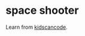 # space shooter

Learn from [kidscancode](https://kidscancode.org/godot_recipes/4.x/games/first_2d/index.html).
